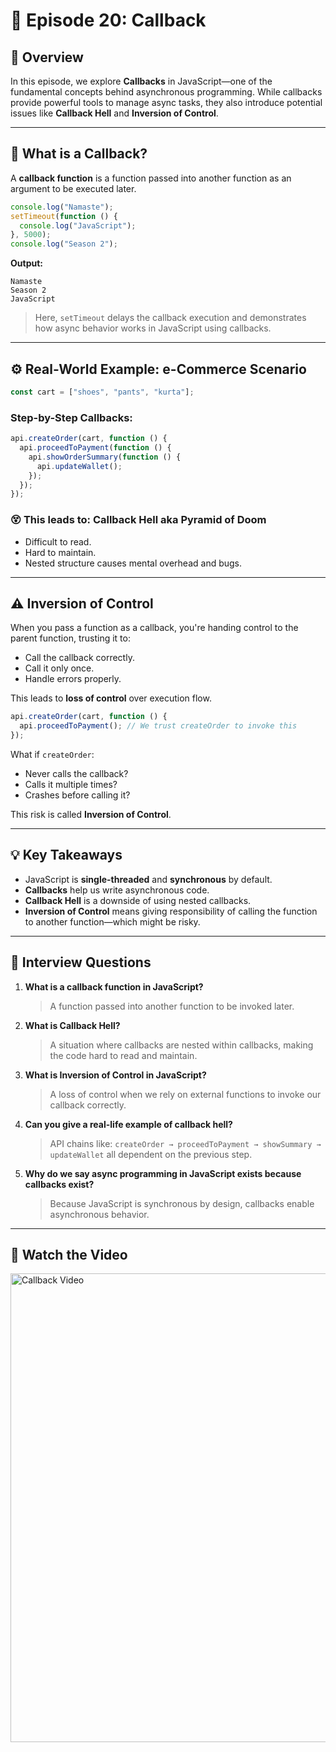 # 📘 Episode 20: Callback

## 🧠 Overview

In this episode, we explore **Callbacks** in JavaScript—one of the fundamental concepts behind asynchronous programming. While callbacks provide powerful tools to manage async tasks, they also introduce potential issues like **Callback Hell** and **Inversion of Control**.

---

## 🔹 What is a Callback?

A **callback function** is a function passed into another function as an argument to be executed later.

```js
console.log("Namaste");
setTimeout(function () {
  console.log("JavaScript");
}, 5000);
console.log("Season 2");
```

**Output:**
```
Namaste
Season 2
JavaScript
```

> Here, `setTimeout` delays the callback execution and demonstrates how async behavior works in JavaScript using callbacks.

---

## ⚙️ Real-World Example: e-Commerce Scenario

```js
const cart = ["shoes", "pants", "kurta"];
```

### Step-by-Step Callbacks:

```js
api.createOrder(cart, function () {
  api.proceedToPayment(function () {
    api.showOrderSummary(function () {
      api.updateWallet();
    });
  });
});
```

### 😵 This leads to: **Callback Hell** aka **Pyramid of Doom**

- Difficult to read.
- Hard to maintain.
- Nested structure causes mental overhead and bugs.

---

## ⚠️ Inversion of Control

When you pass a function as a callback, you're handing control to the parent function, trusting it to:

- Call the callback correctly.
- Call it only once.
- Handle errors properly.

This leads to **loss of control** over execution flow.

```js
api.createOrder(cart, function () {
  api.proceedToPayment(); // We trust createOrder to invoke this
});
```

What if `createOrder`:
- Never calls the callback?
- Calls it multiple times?
- Crashes before calling it?

This risk is called **Inversion of Control**.

---

## 💡 Key Takeaways

- JavaScript is **single-threaded** and **synchronous** by default.
- **Callbacks** help us write asynchronous code.
- **Callback Hell** is a downside of using nested callbacks.
- **Inversion of Control** means giving responsibility of calling the function to another function—which might be risky.

---

## 🤔 Interview Questions

1. **What is a callback function in JavaScript?**
   > A function passed into another function to be invoked later.

2. **What is Callback Hell?**
   > A situation where callbacks are nested within callbacks, making the code hard to read and maintain.

3. **What is Inversion of Control in JavaScript?**
   > A loss of control when we rely on external functions to invoke our callback correctly.

4. **Can you give a real-life example of callback hell?**
   > API chains like: `createOrder → proceedToPayment → showSummary → updateWallet` all dependent on the previous step.

5. **Why do we say async programming in JavaScript exists because callbacks exist?**
   > Because JavaScript is synchronous by design, callbacks enable asynchronous behavior.

---

## 🎥 Watch the Video

<a href="https://www.youtube.com/watch?v=yEKtJGha3yM&list=PLlasXeu85E9eWOpw9jxHOQyGMRiBZ60aX" target="_blank">
  <img src="https://img.youtube.com/vi/yEKtJGha3yM/0.jpg" width="750" alt="Callback Video">
</a>